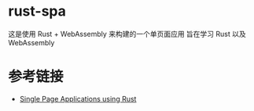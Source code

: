 # rust-spa

 这是使用 Rust + WebAssembly 来构建的一个单页面应用 旨在学习 Rust 以及 WebAssembly

# 参考链接

- [Single Page Applications using Rust](http://www.sheshbabu.com/posts/rust-wasm-yew-single-page-application/)

